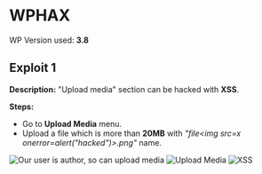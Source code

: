 # WPHAX 

WP Version used: **3.8**

## **Exploit 1**

**Description:**
"Upload media" section can be hacked with **XSS**.

**Steps:**

* Go to **Upload Media** menu.
* Upload a file which is more than **20MB** with *"file<img src=x onerror=alert("hacked")>.png"* name.

![Our user is author, so can upload media](https://i.imgur.com/z6pj5HV.png)
![Upload Media](https://i.imgur.com/Ad0wZIt.png)
![XSS](https://i.imgur.com/aRp2L62.png)
